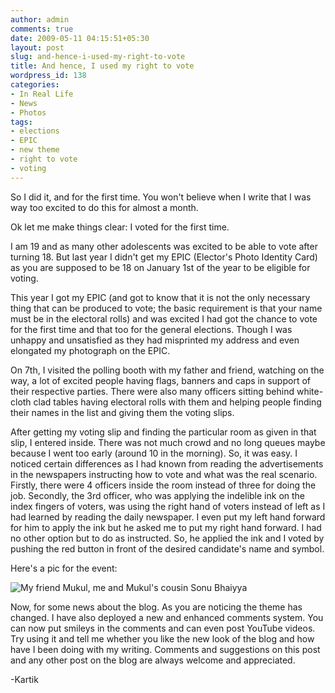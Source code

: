 ```yaml
---
author: admin
comments: true
date: 2009-05-11 04:15:51+05:30
layout: post
slug: and-hence-i-used-my-right-to-vote
title: And hence, I used my right to vote
wordpress_id: 138
categories:
- In Real Life
- News
- Photos
tags:
- elections
- EPIC
- new theme
- right to vote
- voting
---
```


So I did it, and for the first time. You won't believe when I write that I was way too excited to do this for almost a month.

Ok let me make things clear: I voted for the first time.

I am 19 and as many other adolescents was excited to be able to vote after turning 18. But last year I didn't get my EPIC (Elector's Photo Identity Card) as you are supposed to be 18 on January 1st of the year to be eligible for voting.

This year I got my EPIC (and got to know that it is not the only necessary thing that can be produced to vote; the basic requirement is that your name must be in the electoral rolls) and was excited I had got the chance to vote for the first time and that too for the general elections. Though I was unhappy and unsatisfied as they had misprinted my address and even elongated my photograph on the EPIC.

On 7th, I visited the polling booth with my father and friend, watching on the way, a lot of excited people having flags, banners and caps in support of their respective parties. There were also many officers sitting behind white-cloth clad tables having electoral rolls with them and helping people finding their names in the list and giving them the voting slips.

After getting my voting slip and finding the particular room as given in that slip, I entered inside. There was not much crowd and no long queues maybe because I went too early (around 10 in the morning). So, it was easy. I noticed certain differences as I had known from reading the advertisements in the newspapers instructing how to vote and what was the real scenario. Firstly, there were 4 officers inside the room instead of three for doing the job. Secondly, the 3rd officer, who was applying the indelible ink on the index fingers of voters, was using the right hand of voters instead of left as I had learned by reading the daily newspaper. I even put my left hand forward for him to apply the ink but he asked me to put my right hand forward. I had no other option but to do as instructed. So, he applied the ink and I voted by pushing the red button in front of the desired candidate's name and symbol.

Here's a pic for the event:

![My friend Mukul, me and Mukul's cousin Sonu Bhaiyya](http://www.techglider.in/kartik/blog/wp-content/uploads/2009/05/election-day.jpg)

Now, for some news about the blog. As you are noticing the theme has changed. I have also deployed a new and enhanced comments system. You can now put smileys in the comments and can even post YouTube videos. Try using it and tell me whether you like the new look of the blog and how have I been doing with my writing. Comments and suggestions on this post and any other post on the blog are always welcome and appreciated.

-Kartik
